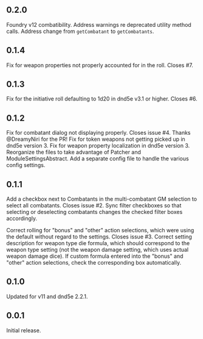 ## 0.2.0
Foundry v12 combatibility. Address warnings re deprecated utility method calls. Address change from `getCombatant` to `getCombatants`.

## 0.1.4
Fix for weapon properties not properly accounted for in the roll. Closes #7.

## 0.1.3
Fix for the initiative roll defaulting to 1d20 in dnd5e v3.1 or higher. Closes #6.

## 0.1.2
Fix for combatant dialog not displaying properly. Closes issue #4. Thanks @DreamyNiri for the PR!
Fix for token weapons not getting picked up in dnd5e version 3.
Fix for weapon property localization in dnd5e version 3.
Reorganize the files to take advantage of Patcher and ModuleSettingsAbstract. Add a separate config file to handle the various config settings.

## 0.1.1
Add a checkbox next to Combatants in the multi-combatant GM selection to select all combatants. Closes issue #2. Sync filter checkboxes so that selecting or deselecting combatants changes the checked filter boxes accordingly.

Correct rolling for "bonus" and "other" action selections, which were using the default without regard to the settings. Closes issue #3. Correct setting description for weapon type die formula, which should correspond to the weapon type setting (not the weapon damage setting, which uses actual weapon damage dice). If custom formula entered into the "bonus" and "other" action selections, check the corresponding box automatically.

## 0.1.0
Updated for v11 and dnd5e 2.2.1.

## 0.0.1

Initial release.